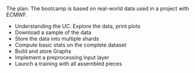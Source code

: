 The plan: The bootcamp is based on real-world data used in a project with ECMWF.
* Understanding the UC. Explore the data, print plots
* Download a sample of the data
* Store the data into multiple shards
* Compute basic stats on the complete dataset
* Build and store Graphs 
* Implement a preprocessing input layer 
* Launch a training with all assembled pieces

